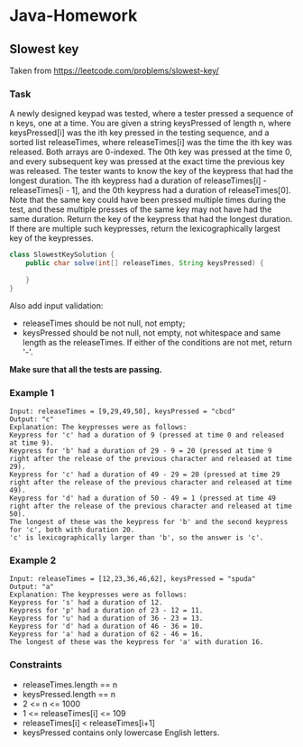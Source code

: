 # Java-Homework

## Slowest key

Taken from https://leetcode.com/problems/slowest-key/

### Task

A newly designed keypad was tested, where a tester pressed a sequence of n keys, one at a time.
You are given a string keysPressed of length n, where keysPressed[i] was the ith key pressed in the testing sequence, and a sorted list releaseTimes, where releaseTimes[i] was the time the ith key was released. Both arrays are 0-indexed. The 0th key was pressed at the time 0, and every subsequent key was pressed at the exact time the previous key was released.
The tester wants to know the key of the keypress that had the longest duration. The ith keypress had a duration of releaseTimes[i] - releaseTimes[i - 1], and the 0th keypress had a duration of releaseTimes[0].
Note that the same key could have been pressed multiple times during the test, and these multiple presses of the same key may not have had the same duration.
Return the key of the keypress that had the longest duration. If there are multiple such keypresses, return the lexicographically largest key of the keypresses.

```java
class SlowestKeySolution {
    public char solve(int[] releaseTimes, String keysPressed) {
        
    }
}
```

Also add input validation: 
- releaseTimes should be not null, not empty;
- keysPressed should be not null, not empty, not whitespace and same length as the releaseTimes.
If either of the conditions are not met, return '-'.

**Make sure that all the tests are passing.**

### Example 1

```
Input: releaseTimes = [9,29,49,50], keysPressed = "cbcd"
Output: "c"
Explanation: The keypresses were as follows:
Keypress for 'c' had a duration of 9 (pressed at time 0 and released at time 9).
Keypress for 'b' had a duration of 29 - 9 = 20 (pressed at time 9 right after the release of the previous character and released at time 29).
Keypress for 'c' had a duration of 49 - 29 = 20 (pressed at time 29 right after the release of the previous character and released at time 49).
Keypress for 'd' had a duration of 50 - 49 = 1 (pressed at time 49 right after the release of the previous character and released at time 50).
The longest of these was the keypress for 'b' and the second keypress for 'c', both with duration 20.
'c' is lexicographically larger than 'b', so the answer is 'c'.
```

### Example 2

```
Input: releaseTimes = [12,23,36,46,62], keysPressed = "spuda"
Output: "a"
Explanation: The keypresses were as follows:
Keypress for 's' had a duration of 12.
Keypress for 'p' had a duration of 23 - 12 = 11.
Keypress for 'u' had a duration of 36 - 23 = 13.
Keypress for 'd' had a duration of 46 - 36 = 10.
Keypress for 'a' had a duration of 62 - 46 = 16.
The longest of these was the keypress for 'a' with duration 16.
``` 

### Constraints

- releaseTimes.length == n
- keysPressed.length == n
- 2 <= n <= 1000
- 1 <= releaseTimes[i] <= 109
- releaseTimes[i] < releaseTimes[i+1]
- keysPressed contains only lowercase English letters.